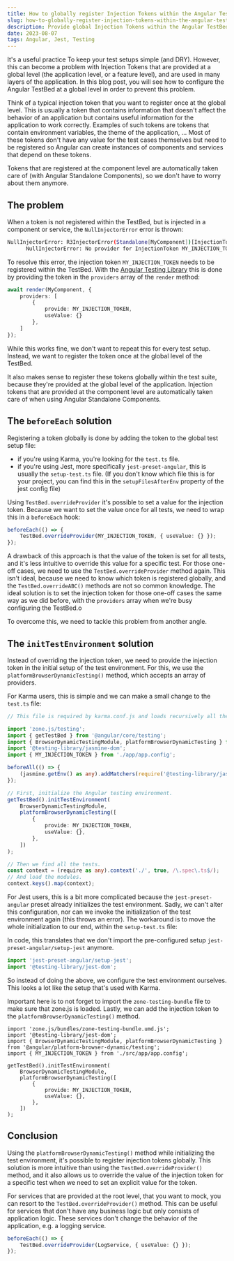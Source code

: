 ```yaml
---
title: How to globally register Injection Tokens within the Angular TestBed
slug: how-to-globally-register-injection-tokens-within-the-angular-testbed
description: Provide global Injection Tokens within the Angular TestBed once to keep your test setups simple and DRY.
date: 2023-08-07
tags: Angular, Jest, Testing
---
```


It's a useful practice To keep your test setups simple (and DRY).
However, this can become a problem with Injection Tokens that are provided at a global level (the application level, or a feature level), and are used in many layers of the application.
In this blog post, you will see how to configure the Angular TestBed at a global level in order to prevent this problem.

Think of a typical injection token that you want to register once at the global level.
This is usually a token that contains information that doesn't affect the behavior of an application but contains useful information for the application to work correctly.
Examples of such tokens are tokens that contain environment variables, the theme of the application, ...
Most of these tokens don't have any value for the test cases themselves but need to be registered so Angular can create instances of components and services that depend on these tokens.

Tokens that are registered at the component level are automatically taken care of (with Angular Standalone Components), so we don't have to worry about them anymore.

## The problem

When a token is not registered within the TestBed, but is injected in a component or service, the `NullInjectorError` error is thrown:

```bash
NullInjectorError: R3InjectorError(Standalone[MyComponent])[InjectionToken MY_INJECTION_TOKEN -> InjectionToken MY_INJECTION_TOKEN -> InjectionToken MY_INJECTION_TOKEN]:
      NullInjectorError: No provider for InjectionToken MY_INJECTION_TOKEN!
```

To resolve this error, the injection token `MY_INJECTION_TOKEN` needs to be registered within the TestBed.
With the [Angular Testing Library](https://github.com/testing-library/angular-testing-library) this is done by providing the token in the `providers` array of the `render` method:

```ts:my.component.spec.ts
await render(MyComponent, {
    providers: [
        {
            provide: MY_INJECTION_TOKEN,
            useValue: {}
        },
    ]
});
```

While this works fine, we don't want to repeat this for every test setup.
Instead, we want to register the token once at the global level of the TestBed.

It also makes sense to register these tokens globally within the test suite, because they're provided at the global level of the application.
Injection tokens that are provided at the component level are automatically taken care of when using Angular Standalone Components.

## The `beforeEach` solution

Registering a token globally is done by adding the token to the global test setup file:

- if you're using Karma, you're looking for the `test.ts` file.
- if you're using Jest, more specifically `jest-preset-angular`, this is usually the `setup-test.ts` file. (If you don't know which file this is for your project, you can find this in the `setupFilesAfterEnv` property of the jest config file)

Using `TestBed.overrideProvider` it's possible to set a value for the injection token.
Because we want to set the value once for all tests, we need to wrap this in a `beforeEach` hook:

```ts
beforeEach(() => {
	TestBed.overrideProvider(MY_INJECTION_TOKEN, { useValue: {} });
});
```

A drawback of this approach is that the value of the token is set for all tests, and it's less intuitive to override this value for a specific test.
For those one-off cases, we need to use the `TestBed.overrideProvider` method again.
This isn't ideal, because we need to know which token is registered globally, and the `TestBed.overrideABC()` methods are not so common knowledge.
The ideal solution is to set the injection token for those one-off cases the same way as we did before, with the `providers` array when we're busy configuring the TestBed.o

To overcome this, we need to tackle this problem from another angle.

## The `initTestEnvironment` solution

Instead of overriding the injection token, we need to provide the injection token in the initial setup of the test environment.
For this, we use the `platformBrowserDynamicTesting()` method, which accepts an array of providers.

For Karma users, this is simple and we can make a small change to the `test.ts` file:

```ts{16-21}:test.ts
// This file is required by karma.conf.js and loads recursively all the .spec and framework files

import 'zone.js/testing';
import { getTestBed } from '@angular/core/testing';
import { BrowserDynamicTestingModule, platformBrowserDynamicTesting } from '@angular/platform-browser-dynamic/testing';
import '@testing-library/jasmine-dom';
import { MY_INJECTION_TOKEN } from './app/app.config';

beforeAll(() => {
    (jasmine.getEnv() as any).addMatchers(require('@testing-library/jasmine-dom').default);
});

// First, initialize the Angular testing environment.
getTestBed().initTestEnvironment(
    BrowserDynamicTestingModule,
    platformBrowserDynamicTesting([
        {
            provide: MY_INJECTION_TOKEN,
            useValue: {},
        },
    ])
);

// Then we find all the tests.
const context = (require as any).context('./', true, /\.spec\.ts$/);
// And load the modules.
context.keys().map(context);
```

For Jest users, this is a bit more complicated because the `jest-preset-angular` preset already initializes the test environment.
Sadly, we can't alter this configuration, nor can we invoke the initialization of the test environment again (this throws an error).
The workaround is to move the whole initialization to our end, within the `setup-test.ts` file:

In code, this translates that we don't import the pre-configured setup `jest-preset-angular/setup-jest` anymore.

```ts{1}:before:setup-test.ts
import 'jest-preset-angular/setup-jest';
import '@testing-library/jest-dom';
```

So instead of doing the above, we configure the test environment ourselves.
This looks a lot like the setup that's used with Karma.

Important here is to not forget to import the `zone-testing-bundle` file to make sure that zone.js is loaded.
Lastly, we can add the injection token to the `platformBrowserDynamicTesting()` method.

```ts{1, 8-13}:after:setup-test.ts
import 'zone.js/bundles/zone-testing-bundle.umd.js';
import '@testing-library/jest-dom';
import { BrowserDynamicTestingModule, platformBrowserDynamicTesting } from '@angular/platform-browser-dynamic/testing';
import { MY_INJECTION_TOKEN } from './src/app/app.config';

getTestBed().initTestEnvironment(
    BrowserDynamicTestingModule,
    platformBrowserDynamicTesting([
        {
            provide: MY_INJECTION_TOKEN,
            useValue: {},
        },
    ])
);
```

## Conclusion

Using the `platformBrowserDynamicTesting()` method while initializing the test environment, it's possible to register injection tokens globally.
This solution is more intuitive than using the `TestBed.overrideProvider()` method, and it also allows us to override the value of the injection token for a specific test when we need to set an explicit value for the token.

For services that are provided at the root level, that you want to mock, you can resort to the `TestBed.overrideProvider()` method.
This can be useful for services that don't have any business logic but only consists of application logic.
These services don't change the behavior of the application, e.g. a logging service.

```ts
beforeEach(() => {
	TestBed.overrideProvider(LogService, { useValue: {} });
});
```
